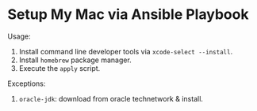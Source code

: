 # Setup My Mac via Ansible Playbook

Usage:
1. Install command line developer tools via `xcode-select --install`.
2. Install `homebrew` package manager.
3. Execute the `apply` script.

Exceptions:
1. `oracle-jdk`: download from oracle technetwork & install.
